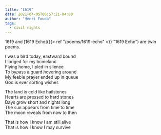 ```yaml
---
title: "1619"
date: 2021-04-05T06:57:21-04:00
author: "Henri Fouda"
tags:
  - civil rights
---
```


1619 and [1619 Echo]({{< ref "/poems/1619-echo" >}} "1619 Echo") are twin poems.

I was a bird today, eastward bound \
I longed for my homeland \
Flying home, I pled in silence \
To bypass a guard hovering around \
My feeble prayer ended up in queue \
God is ever sorting wishes

The land is cold like hailstones \
Hearts are pressed to hard stones \
Days grow short and nights long \
The sun appears from time to time \
The moon reveals from now to then

That is how I know I am still alive \
That is how I know I may survive
